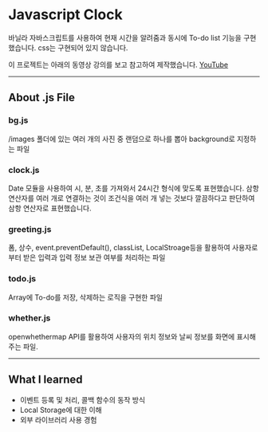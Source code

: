 # Javascript Clock
바닐라 자바스크립트를 사용하여 현재 시간을 알려줌과 동시에 To-do list 기능을 구현 했습니다.
css는 구현되어 있지 않습니다.

이 프로젝트는 아래의 동영상 강의를 보고 참고하여 제작했습니다.
[YouTube](https://www.youtube.com/watch?v=wUHncG3VwPw&list=PLLUCyU7SBaR7tOMe-ySJ5Uu1UlEBznxTr)

---

## About .js File

### bg.js

/images 폴더에 있는 여러 개의 사진 중 랜덤으로 하나를 뽑아 background로 지정하는 파일

### clock.js

Date 모듈을 사용하여 시, 분, 초를 가져와서 24시간 형식에 맞도록 표현했습니다. 삼항 연산자를 여러 개로 연결하는 것이 조건식을 여러 개 넣는 것보다 깔끔하다고 판단하여 삼항 연산자로 표현했습니다.

### greeting.js

폼, 상수, event.preventDefault(), classList, LocalStroage등을 
활용하여 사용자로부터 받은 입력과 입력 정보 보관 여부를 처리하는 파일

### todo.js

Array에 To-do를 저장, 삭제하는 로직을 구현한 파일

### whether.js

openwhethermap API를 활용하여 사용자의 위치 정보와 날씨 정보를 
화면에 표시해주는 파일.

---
## What I learned

- 이벤트 등록 및 처리, 콜백 함수의 동작 방식
- Local Storage에 대한 이해
- 외부 라이브러리 사용 경험
